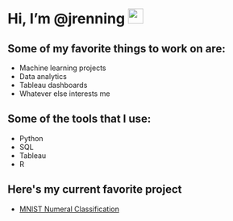
# Hi, I’m @jrenning <img src="https://raw.githubusercontent.com/MartinHeinz/MartinHeinz/master/wave.gif" width="30px">


## Some of my favorite things to work on are:
  - Machine learning projects 
  - Data analytics
  - Tableau dashboards
  - Whatever else interests me

## Some of the tools that I use:
  - Python 
  - SQL
  - Tableau
  - R

## Here's my current favorite project 
- [MNIST Numeral Classification](https://github.com/jrenning/MNISTdataset_classification)







